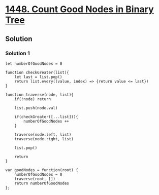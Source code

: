 # [1448. Count Good Nodes in Binary Tree](https://leetcode.com/problems/count-good-nodes-in-binary-tree/)

## Solution

### Solution 1

```
let numberOfGoodNodes = 0

function checkGreater(list){
    let last = list.pop()
    return list.every((value, index) => {return value <= last})
}

function traverse(node, list){
    if(!node) return
    
    list.push(node.val)
    
    if(checkGreater([...list])){
        numberOfGoodNodes ++
    }
    
    traverse(node.left, list)
    traverse(node.right, list)
    
    list.pop()
    
    return
}

var goodNodes = function(root) {
    numberOfGoodNodes = 0
    traverse(root, [])
    return numberOfGoodNodes
};
```